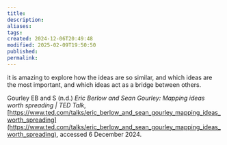```yaml
---
title: 
description: 
aliases: 
tags: 
created: 2024-12-06T20:49:48
modified: 2025-02-09T19:50:50
published: 
permalink: 
---
```


it is amazing to explore how the ideas are so similar, and which ideas are the most important, and which ideas act as a bridge between others.


Gourley EB and S (n.d.) _Eric Berlow and Sean Gourley: Mapping ideas worth spreading | TED Talk_, [https://www.ted.com/talks/eric_berlow_and_sean_gourley_mapping_ideas_worth_spreading](https://www.ted.com/talks/eric_berlow_and_sean_gourley_mapping_ideas_worth_spreading), accessed 6 December 2024.
